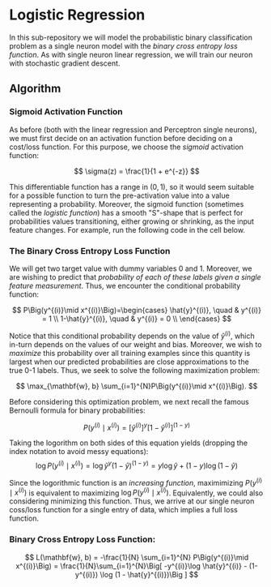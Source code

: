 # Logistic Regression
In this sub-repository we will model the probabilistic binary classification problem as a single neuron model with the *binary cross entropy loss function*. As with single neuron linear regression, we will train our neuron with stochastic gradient descent.

## Algorithm

### Sigmoid Activation Function
As before (both with the linear regression and Perceptron single neurons), we must first decide on an activation function before deciding on a cost/loss function. For this purpose, we choose the *sigmoid* activation function:

$$
\sigma(z) = \frac{1}{1 + e^{-z}}
$$

This differentiable function has a range in $(0, 1)$, so it would seem suitable for a possible function to turn the pre-activation value into a value representing a probability. Moreover, the sigmoid function (sometimes called the *logistic function*) has a smooth "S"-shape that is perfect for probabilities values transitioning, either growing or shrinking, as the input feature changes. For example, run the following code in the cell below. 


### The Binary Cross Entropy Loss Function 
We will get two target value with dummy variables 0 and 1. Moreover, we are wishing to predict that *probability of each of these labels given a single feature measurement*. Thus, we encounter the conditional probability function:

$$
P\Big(y^{(i)}\mid x^{(i)}\Big)=\begin{cases}
          \hat{y}^{(i)}, \quad &  y^{(i)} = 1 \\
          1-\hat{y}^{(i)}, \quad & y^{(i)} = 0 \\
     \end{cases}
$$

Notice that this conditional probability depends on the value of $\hat{y}^{(i)}$, which in-turn depends on the values of our weight and bias. Moreover, we wish to *maximize* this probability over all training examples since this quantity is largest when our predicted probabilities are close approximations to the true 0-1 labels. Thus, we seek to solve the following maximization problem:

$$
\max_{\mathbf{w}, b} \sum_{i=1}^{N}P\Big(y^{(i)}\mid x^{(i)}\Big).
$$

Before considering this optimization problem, we next recall the famous Bernoulli formula for binary probabilities:

$$
P\Big(y^{(i)}\mid x^{(i)}\Big) = [\hat{y}^{(i)}]^{y}[1 - \hat{y}^{(i)}]^{(1-y)}
$$

Taking the logorithm on both sides of this equation yields (dropping the index notation to avoid messy equations):
$$
\log P\Big(y^{(i)}\mid x^{(i)}\Big) = \log \hat{y}^{y}(1 - \hat{y})^{(1-y)} = y\log \hat{y} + (1-y) \log (1 - \hat{y})
$$

Since the logorithmic function is an *increasing function*, maximimizing $P\Big(y^{(i)}\mid x^{(i)}\Big)$ is equivalent to maximizing $\log P\Big(y^{(i)}\mid x^{(i)}\Big)$. Equivalently, we could also considering minimizing this function. Thus, we arrive at our single neuron coss/loss function for a single entry of data, which implies a full loss function. 

### Binary Cross Entropy Loss Function:
$$
L(\mathbf{w}, b) = -\frac{1}{N} \sum_{i=1}^{N} P\Big(y^{(i)}\mid x^{(i)}\Big) = \frac{1}{N}\sum_{i=1}^{N}\Big[ -y^{(i)}\log \hat{y}^{(i)} - (1-y^{(i)}) \log (1 - \hat{y}^{(i)})\Big ]
$$
